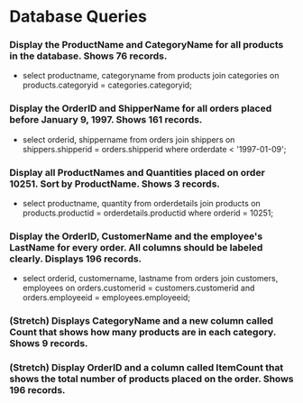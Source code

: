 # Database Queries

### Display the ProductName and CategoryName for all products in the database. Shows 76 records.

* select productname, categoryname from products join categories on products.categoryid = categories.categoryid;

### Display the OrderID and ShipperName for all orders placed before January 9, 1997. Shows 161 records.

* select orderid, shippername from orders join shippers on shippers.shipperid = orders.shipperid where orderdate < '1997-01-09';

### Display all ProductNames and Quantities placed on order 10251. Sort by ProductName. Shows 3 records.

* select productname, quantity from orderdetails join products on products.productid = orderdetails.productid where orderid = 10251;

### Display the OrderID, CustomerName and the employee's LastName for every order. All columns should be labeled clearly. Displays 196 records.

* select orderid, customername, lastname from orders join customers, employees on orders.customerid = customers.customerid and orders.employeeid = employees.employeeid;

### (Stretch)  Displays CategoryName and a new column called Count that shows how many products are in each category. Shows 9 records.

### (Stretch) Display OrderID and a  column called ItemCount that shows the total number of products placed on the order. Shows 196 records. 